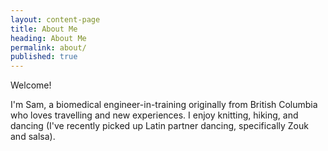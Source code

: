 ```yaml
---
layout: content-page
title: About Me
heading: About Me
permalink: about/
published: true
---
```


Welcome!

I'm Sam, a biomedical engineer-in-training originally from British Columbia who loves travelling and new experiences. I enjoy knitting, hiking, and dancing (I've recently picked up Latin partner dancing, specifically Zouk and salsa). 
